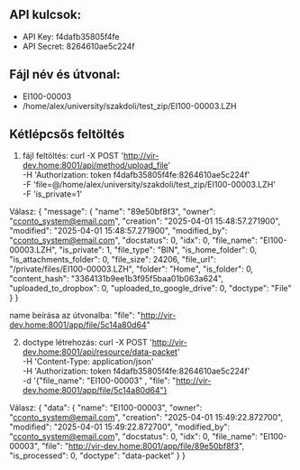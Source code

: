 ## API kulcsok:
 - API Key: f4dafb35805f4fe
 - API Secret: 8264610ae5c224f

## Fájl név és útvonal:
 - EI100-00003
 - /home/alex/university/szakdoli/test_zip/EI100-00003.LZH

## Kétlépcsős feltöltés

1. fájl feltöltés:
curl -X POST 'http://vir-dev.home:8001/api/method/upload_file' \
  -H 'Authorization: token f4dafb35805f4fe:8264610ae5c224f' \
  -F 'file=@/home/alex/university/szakdoli/test_zip/EI100-00003.LZH' \
  -F 'is_private=1'
 
Válasz:
{
  "message": {
    "name": "89e50bf8f3",
    "owner": "cconto_system@email.com",
    "creation": "2025-04-01 15:48:57.271900",
    "modified": "2025-04-01 15:48:57.271900",
    "modified_by": "cconto_system@email.com",
    "docstatus": 0,
    "idx": 0,
    "file_name": "EI100-00003.LZH",
    "is_private": 1,
    "file_type": "BIN",
    "is_home_folder": 0,
    "is_attachments_folder": 0,
    "file_size": 24206,
    "file_url": "/private/files/EI100-00003.LZH",
    "folder": "Home",
    "is_folder": 0,
    "content_hash": "3364131b9ee1b3f95f5baa01b063a624",
    "uploaded_to_dropbox": 0,
    "uploaded_to_google_drive": 0,
    "doctype": "File"
  }
}

name beírása az útvonalba: "file": "http://vir-dev.home:8001/app/file/5c14a80d64"

2. doctype létrehozás:
curl -X POST 'http://vir-dev.home:8001/api/resource/data-packet' \
  -H 'Content-Type: application/json' \
  -H 'Authorization: token f4dafb35805f4fe:8264610ae5c224f' \
  -d '{"file_name": "EI100-00003" , "file": "http://vir-dev.home:8001/app/file/5c14a80d64"}

Válasz:
{
  "data": {
    "name": "EI100-00003",
    "owner": "cconto_system@email.com",
    "creation": "2025-04-01 15:49:22.872700",
    "modified": "2025-04-01 15:49:22.872700",
    "modified_by": "cconto_system@email.com",
    "docstatus": 0,
    "idx": 0,
    "file_name": "EI100-00003",
    "file": "http://vir-dev.home:8001/app/file/89e50bf8f3",
    "is_processed": 0,
    "doctype": "data-packet"
  }
}
